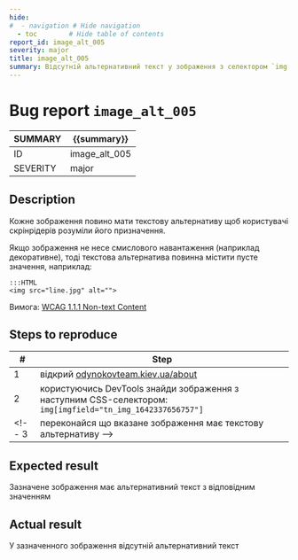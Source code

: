 ```yaml
---
hide:
#  - navigation # Hide navigation
  - toc        # Hide table of contents
report_id: image_alt_005
severity: major
title: image_alt_005
summary: Відсутній альтернативний текст у зображення з селектором `img[imgfield="tn_img_1642337656757"]`
---
```

<!-- # {{summary}} -->
# Bug report `image_alt_005`

SUMMARY|{{summary}}
-|-
ID|image_alt_005
SEVERITY|major

## Description

Кожне зображення повино мати текстову альтернативу 
щоб користувачі скрінрідерів розуміли його призначення. 

Якщо зображення не несе смислового навантаження (наприклад декоративне), 
тоді текстова альтернатива повинна містити пусте значення, наприклад:

    :::HTML
    <img src="line.jpg" alt="">

Вимога: [WCAG 1.1.1 Non-text Content](https://www.w3.org/WAI/WCAG21/Understanding/non-text-content.html)

## Steps to reproduce

|#|Step|
-|-
1|відкрий [odynokovteam.kiev.ua/about](http://odynokovteam.kiev.ua/about)
2|користуючись DevTools знайди зображення з наступним CSS-селектором: `img[imgfield="tn_img_1642337656757"]`
<!-- 3|переконайся що вказане зображення має текстову альтернативу -->

## Expected result

Зазначене зображення має альтернативний текст з відповідним значенням

## Actual result

У зазначенного зображення відсутній альтернативний текст

